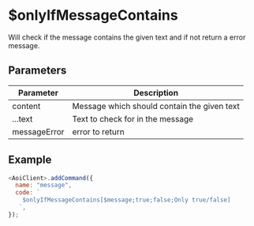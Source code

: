 # $onlyIfMessageContains

Will check if the message contains the given text and if not return a error message.

## Parameters

| Parameter    | Description                                 |
| ------------ | ------------------------------------------- |
| content      | Message which should contain the given text |
| ...text      | Text to check for in the message            |
| messageError | error to return                             |

## Example

```js
<AoiClient>.addCommand({
  name: "message",
  code: `
    $onlyIfMessageContains[$message;true;false;Only true/false]
   `,
});
```
